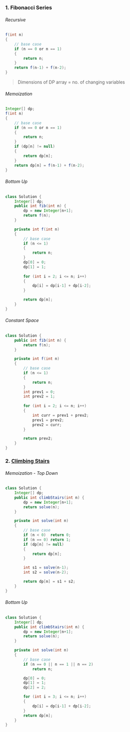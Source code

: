 
### 1. Fibonacci Series

###### Recursive
```java
f(int n)
{
	// base case
	if (n == 0 or n == 1)
	{
		return n;
	}	
	return f(n-1) + f(n-2);
}
```

> Dimensions of DP array = no. of changing variables


###### Memoization
```java
Integer[] dp;
f(int n)
{
	// base case
	if (n == 0 or n == 1)
	{
		return n;
	}	
	if (dp[n] != null)
	{
		return dp[n];
	}
	return dp[n] = f(n-1) + f(n-2);
}
```


###### Bottom Up
```java
class Solution {
    Integer[] dp;
    public int fib(int n) {
        dp = new Integer[n+1];
        return f(n);
    }

    private int f(int n)
    {
        // base case
        if (n <= 1)
        {
            return n;
        }
        dp[0] = 0;
        dp[1] = 1;
        
        for (int i = 2; i <= n; i++)
        {
            dp[i] = dp[i-1] + dp[i-2];
        }

        return dp[n];
    }
}
```

###### Constant Space
```java
class Solution {
    public int fib(int n) {
        return f(n);
    }

    private int f(int n)
    {
        // base case
        if (n <= 1)
        {
            return n;
        }
        int prev1 = 0;
        int prev2 = 1;
        
        for (int i = 2; i <= n; i++)
        {
            int curr = prev1 + prev2;
            prev1 = prev2;
            prev2 = curr;
        }

        return prev2;
    }
}
```


### 2. [Climbing Stairs](https://leetcode.com/problems/climbing-stairs/)

###### Memoization - Top Down

```java
class Solution {
    Integer[] dp;
    public int climbStairs(int n) {
        dp = new Integer[n+1];
        return solve(n);
    }

    private int solve(int n)
    {
        // base case
        if (n < 0)  return 0;
        if (n == 0) return 1;
        if (dp[n] != null)
        {
            return dp[n];
        }

        int s1 = solve(n-1);
        int s2 = solve(n-2);

        return dp[n] = s1 + s2;
    }
}
```

###### Bottom Up

```java
class Solution {
    Integer[] dp;
    public int climbStairs(int n) {
        dp = new Integer[n+1];
        return solve(n);
    }

    private int solve(int n)
    {
        // base case
        if (n == 0 || n == 1 || n == 2)
            return n;

        dp[0] = 0;
        dp[1] = 1;
        dp[2] = 2;

        for (int i = 3; i <= n; i++)
        {
            dp[i] = dp[i-1] + dp[i-2];
        }
        return dp[n];
    }
}
```